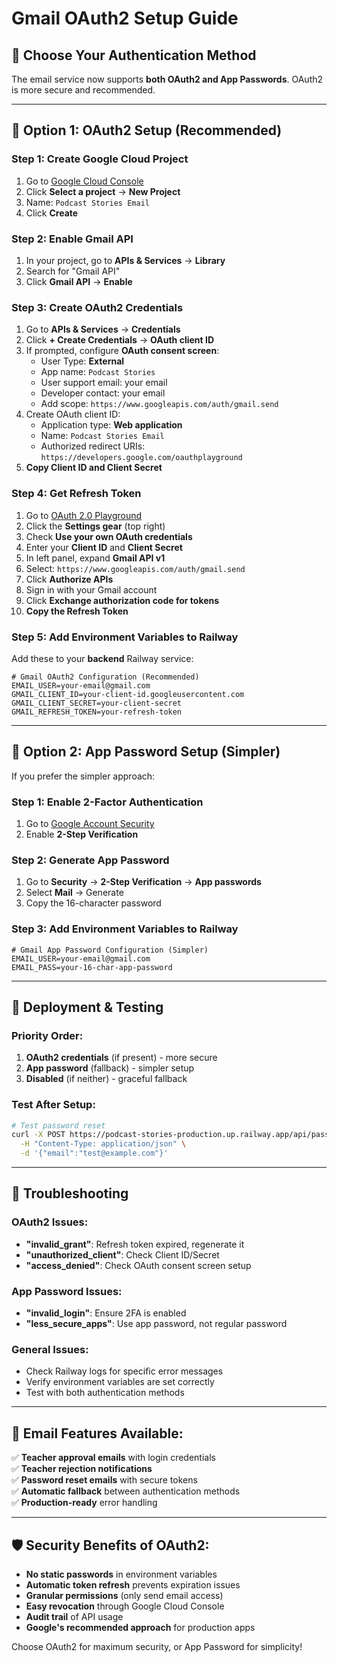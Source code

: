 # Gmail OAuth2 Setup Guide

## 🎯 Choose Your Authentication Method

The email service now supports **both OAuth2 and App Passwords**. OAuth2 is more secure and recommended.

---

## 🔐 Option 1: OAuth2 Setup (Recommended)

### Step 1: Create Google Cloud Project

1. Go to [Google Cloud Console](https://console.cloud.google.com/)
2. Click **Select a project** → **New Project**
3. Name: `Podcast Stories Email` 
4. Click **Create**

### Step 2: Enable Gmail API

1. In your project, go to **APIs & Services** → **Library**
2. Search for "Gmail API"
3. Click **Gmail API** → **Enable**

### Step 3: Create OAuth2 Credentials

1. Go to **APIs & Services** → **Credentials**
2. Click **+ Create Credentials** → **OAuth client ID**
3. If prompted, configure **OAuth consent screen**:
   - User Type: **External**
   - App name: `Podcast Stories`
   - User support email: your email
   - Developer contact: your email
   - Add scope: `https://www.googleapis.com/auth/gmail.send`
4. Create OAuth client ID:
   - Application type: **Web application**
   - Name: `Podcast Stories Email`
   - Authorized redirect URIs: `https://developers.google.com/oauthplayground`
5. **Copy Client ID and Client Secret**

### Step 4: Get Refresh Token

1. Go to [OAuth 2.0 Playground](https://developers.google.com/oauthplayground)
2. Click the **Settings gear** (top right)
3. Check **Use your own OAuth credentials**
4. Enter your **Client ID** and **Client Secret**
5. In left panel, expand **Gmail API v1**
6. Select: `https://www.googleapis.com/auth/gmail.send`
7. Click **Authorize APIs**
8. Sign in with your Gmail account
9. Click **Exchange authorization code for tokens**
10. **Copy the Refresh Token**

### Step 5: Add Environment Variables to Railway

Add these to your **backend** Railway service:

```env
# Gmail OAuth2 Configuration (Recommended)
EMAIL_USER=your-email@gmail.com
GMAIL_CLIENT_ID=your-client-id.googleusercontent.com
GMAIL_CLIENT_SECRET=your-client-secret
GMAIL_REFRESH_TOKEN=your-refresh-token
```

---

## 🔑 Option 2: App Password Setup (Simpler)

If you prefer the simpler approach:

### Step 1: Enable 2-Factor Authentication
1. Go to [Google Account Security](https://myaccount.google.com/security)
2. Enable **2-Step Verification**

### Step 2: Generate App Password
1. Go to **Security** → **2-Step Verification** → **App passwords**
2. Select **Mail** → Generate
3. Copy the 16-character password

### Step 3: Add Environment Variables to Railway

```env
# Gmail App Password Configuration (Simpler)
EMAIL_USER=your-email@gmail.com
EMAIL_PASS=your-16-char-app-password
```

---

## 🚀 Deployment & Testing

### Priority Order:
1. **OAuth2 credentials** (if present) - more secure
2. **App password** (fallback) - simpler setup
3. **Disabled** (if neither) - graceful fallback

### Test After Setup:
```bash
# Test password reset
curl -X POST https://podcast-stories-production.up.railway.app/api/password-reset/request \
  -H "Content-Type: application/json" \
  -d '{"email":"test@example.com"}'
```

---

## 🔧 Troubleshooting

### OAuth2 Issues:
- **"invalid_grant"**: Refresh token expired, regenerate it
- **"unauthorized_client"**: Check Client ID/Secret
- **"access_denied"**: Check OAuth consent screen setup

### App Password Issues:
- **"invalid_login"**: Ensure 2FA is enabled
- **"less_secure_apps"**: Use app password, not regular password

### General Issues:
- Check Railway logs for specific error messages
- Verify environment variables are set correctly
- Test with both authentication methods

---

## 📧 Email Features Available:

✅ **Teacher approval emails** with login credentials  
✅ **Teacher rejection notifications**  
✅ **Password reset emails** with secure tokens  
✅ **Automatic fallback** between authentication methods  
✅ **Production-ready** error handling  

---

## 🛡️ Security Benefits of OAuth2:

- **No static passwords** in environment variables
- **Automatic token refresh** prevents expiration issues  
- **Granular permissions** (only send email access)
- **Easy revocation** through Google Cloud Console
- **Audit trail** of API usage
- **Google's recommended approach** for production apps

Choose OAuth2 for maximum security, or App Password for simplicity!